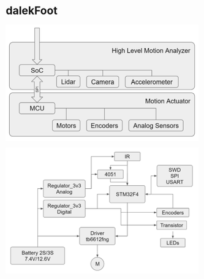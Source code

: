 # dalekFoot

![alt text](images/architecture.png?raw=true)

![alt text](images/diagram.png?raw=true)

